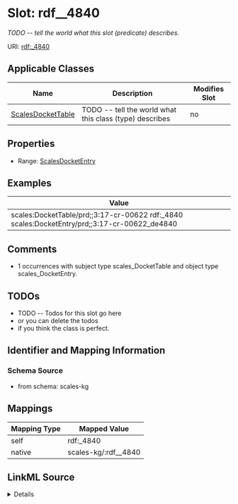 

# Slot: rdf__4840


_TODO -- tell the world what this slot (predicate) describes._





URI: [rdf:_4840](http://www.w3.org/1999/02/22-rdf-syntax-ns#_4840)



<!-- no inheritance hierarchy -->





## Applicable Classes

| Name | Description | Modifies Slot |
| --- | --- | --- |
| [ScalesDocketTable](../classes/ScalesDocketTable.md) | TODO -- tell the world what this class (type) describes |  no  |







## Properties

* Range: [ScalesDocketEntry](../classes/ScalesDocketEntry.md)






## Examples

| Value |
| --- |
| scales:DocketTable/prd;;3:17-cr-00622 rdf:_4840 scales:DocketEntry/prd;;3:17-cr-00622_de4840 |

## Comments

* 1 occurrences with subject type scales_DocketTable and object type scales_DocketEntry.

## TODOs

* TODO -- Todos for this slot go here
* or you can delete the todos
* if you think the class is perfect.

## Identifier and Mapping Information







### Schema Source


* from schema: scales-kg




## Mappings

| Mapping Type | Mapped Value |
| ---  | ---  |
| self | rdf:_4840 |
| native | scales-kg/:rdf__4840 |




## LinkML Source

<details>
```yaml
name: rdf__4840
description: TODO -- tell the world what this slot (predicate) describes.
todos:
- TODO -- Todos for this slot go here
- or you can delete the todos
- if you think the class is perfect.
comments:
- 1 occurrences with subject type scales_DocketTable and object type scales_DocketEntry.
examples:
- value: scales:DocketTable/prd;;3:17-cr-00622 rdf:_4840 scales:DocketEntry/prd;;3:17-cr-00622_de4840
from_schema: scales-kg
rank: 1000
slot_uri: rdf:_4840
alias: rdf__4840
domain_of:
- scales_DocketTable
range: scales_DocketEntry

```
</details>